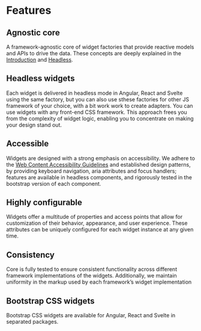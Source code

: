 # Features

## Agnostic core

A framework-agnostic core of widget factories that provide reactive models and APIs to drive the data. These concepts are deeply explained in the [Introduction](00-Introduction.md) and [Headless](../01-Headless/00-Introduction.md).

## Headless widgets

Each widget is delivered in headless mode in Angular, React and Svelte using the same factory, but you can also use sthese factories for other JS framework of your choice, with a bit work work to create adapters.
You can use widgets with any front-end CSS framework.
This approach frees you from the complexity of widget logic, enabling you to concentrate on making your design stand out.

## Accessible

Widgets are designed with a strong emphasis on accessibility. We adhere to the [Web Content Accessibility Guidelines](https://www.w3.org/WAI/standards-guidelines/wcag) and established design patterns, by providing keyboard navigation, aria attributes and focus handlers; features are available in headless components, and rigorously tested in the bootstrap version of each component.

## Highly configurable

Widgets offer a multitude of properties and access points that allow for customization of their behavior, appearance, and user experience. These attributes can be uniquely configured for each widget instance at any given time.

## Consistency

Core is fully tested to ensure consistent functionality across different framework implementations of the widgets. Additionally, we maintain uniformity in the markup used by each framework’s widget implementation

## Bootstrap CSS widgets

Bootstrap CSS widgets are available for Angular, React and Svelte in separated packages.
